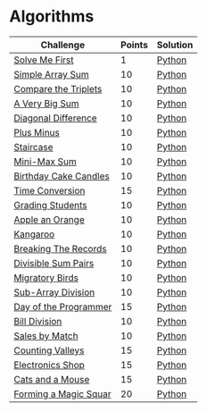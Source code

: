 # Algorithms

Challenge | Points | Solution
----------|--------|---------
[Solve Me First](https://www.hackerrank.com/challenges/solve-me-first/problem)| 1 | [Python](https://github.com/AlexJunior01/HackerRank/blob/master/Algorithms/SolveMeFirst.py)
[Simple Array Sum](https://www.hackerrank.com/challenges/simple-array-sum)| 10 | [Python](https://github.com/AlexJunior01/HackerRank/blob/master/Algorithms/SimpleArraySum.py)
[Compare the Triplets](https://www.hackerrank.com/challenges/compare-the-triplets)| 10 | [Python](https://github.com/AlexJunior01/HackerRank/blob/master/Algorithms/CompareTheTriplets.py)
[A Very Big Sum](https://www.hackerrank.com/challenges/a-very-big-sum) | 10 | [Python](https://github.com/AlexJunior01/HackerRank/blob/master/Algorithms/AVeryBigSum.py)
[Diagonal Difference](https://www.hackerrank.com/challenges/diagonal-difference) | 10 | [Python](https://github.com/AlexJunior01/HackerRank/blob/master/Algorithms/DiagonalDifference.py)
[Plus Minus](https://www.hackerrank.com/challenges/plus-minus/problem) | 10 | [Python](https://github.com/AlexJunior01/HackerRank/blob/master/Algorithms/PlusMinus.py)
[Staircase](https://www.hackerrank.com/challenges/staircase/problem) | 10 | [Python](https://github.com/AlexJunior01/HackerRank/blob/master/Algorithms/Staircase.py)
[Mini-Max Sum](https://www.hackerrank.com/challenges/mini-max-sum/problem) | 10 | [Python](https://github.com/AlexJunior01/HackerRank/blob/master/Algorithms/MiniMaxSum.py)
[Birthday Cake Candles](https://www.hackerrank.com/challenges/birthday-cake-candles/problem)| 10 | [Python](https://github.com/AlexJunior01/HackerRank/blob/master/Algorithms/BirthdayCakeCandles.py)
[Time Conversion](https://www.hackerrank.com/challenges/time-conversion/problem) | 15 | [Python](https://github.com/AlexJunior01/HackerRank/blob/master/Algorithms/TimeConversion.py)
[Grading Students](https://www.hackerrank.com/challenges/grading/problem) | 10 | [Python](https://github.com/AlexJunior01/HackerRank/blob/master/Algorithms/GradingStudents.py)
[Apple an Orange](https://www.hackerrank.com/challenges/apple-and-orange) | 10 | [Python](https://github.com/AlexJunior01/HackerRank/blob/master/Algorithms/AppleAndOranje.py)
[Kangaroo](https://www.hackerrank.com/challenges/kangaroo) | 10 | [Python](https://github.com/AlexJunior01/HackerRank/blob/master/Algorithms/Kangaroo.py)
[Breaking The Records](https://www.hackerrank.com/challenges/breaking-best-and-worst-records/problem) | 10 |[Python](https://github.com/AlexJunior01/HackerRank/blob/master/Algorithms/BreakingTheRecords.py)
[Divisible Sum Pairs](https://www.hackerrank.com/challenges/divisible-sum-pairs/problem) | 10 | [Python](https://github.com/AlexJunior01/HackerRank/blob/master/Algorithms/DivisibleSumPairs.py)
[Migratory Birds](https://www.hackerrank.com/challenges/migratory-birds/problem) | 10 | [Python](https://github.com/AlexJunior01/HackerRank/blob/master/Algorithms/MigratoryBirds.py)
[Sub-Array Division](https://www.hackerrank.com/challenges/the-birthday-bar/problem) | 10 | [Python](https://github.com/AlexJunior01/HackerRank/blob/master/Algorithms/Sub-ArrayDivision.py)
[Day of the Programmer](https://www.hackerrank.com/challenges/day-of-the-programmer/problem) | 15 | [Python]()
[Bill Division](https://www.hackerrank.com/challenges/bon-appetit/problem) | 10 | [Python](https://github.com/AlexJunior01/HackerRank/blob/master/Algorithms/DayOfTheProgrammer.py)
[Sales by Match](https://www.hackerrank.com/challenges/sock-merchant/problem) | 10 | [Python](https://github.com/AlexJunior01/HackerRank/blob/master/Algorithms/SalesByMatch.py)
[Counting Valleys](https://www.hackerrank.com/challenges/counting-valleys/problem) | 15 | [Python](https://github.com/AlexJunior01/HackerRank/blob/master/Algorithms/CountingValleys.py)
[Electronics Shop](https://www.hackerrank.com/challenges/electronics-shop/problem?h_r=next-challenge&h_v=zen) | 15 | [Python](https://github.com/AlexJunior01/HackerRank/blob/master/Algorithms/ElectronicsShop.py)
[Cats and a Mouse](https://www.hackerrank.com/challenges/cats-and-a-mouse/problem) | 15 | [Python](https://github.com/AlexJunior01/HackerRank/blob/master/Algorithms/CatsAndAMouse.py)
[Forming a Magic Squar](https://www.hackerrank.com/challenges/magic-square-forming/problem) | 20 | [Python](https://github.com/AlexJunior01/HackerRank/blob/master/Algorithms/FormingMagicSquare.py)